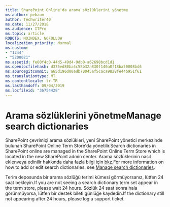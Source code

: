 ```yaml
---
title: SharePoint Online'da arama sözlüklerini yönetme
ms.author: pebaum
author: Techwriter40
ms.date: 11/27/2018
ms.audience: ITPro
ms.topic: article
ROBOTS: NOINDEX, NOFOLLOW
localization_priority: Normal
ms.custom:
- "1244"
- "5200021"
ms.assetid: fe00f4c0-44d5-49d4-9db0-a62698bcd1d1
ms.openlocfilehash: d375ed80ba4c58b32a830f140a8f18ba50008bd6
ms.sourcegitcommit: a65d196d00adb70045af5caca9828fe44b951f61
ms.translationtype: MT
ms.contentlocale: tr-TR
ms.lasthandoff: 09/04/2019
ms.locfileid: "36754428"
---
```

# <a name="manage-search-dictionaries"></a><span data-ttu-id="643f0-102">Arama sözlüklerini yönetme</span><span class="sxs-lookup"><span data-stu-id="643f0-102">Manage search dictionaries</span></span>

<span data-ttu-id="643f0-103">SharePoint çevrimiçi arama sözlükleri, yeni SharePoint yönetici merkezinde bulunan SharePoint Online Term Store'da yönetilir.</span><span class="sxs-lookup"><span data-stu-id="643f0-103">Search dictionaries in SharePoint online are managed in the SharePoint Online Term Store which is located in the new SharePoint admin center.</span></span> <span data-ttu-id="643f0-104">Arama sözlüklerinin nasıl eklenveya edinilir hakkında daha fazla bilgi için [bkz.](https://go.microsoft.com/fwlink/?linkid=2044669&amp;clcid=0x409)</span><span class="sxs-lookup"><span data-stu-id="643f0-104">For more information on how to add or edit search dictionaries, see [Manage search dictionaries](https://go.microsoft.com/fwlink/?linkid=2044669&amp;clcid=0x409).</span></span>
  
<span data-ttu-id="643f0-105">Terim deposunda bir arama sözlüğü terimi kümesi görmüyorsanız, lütfen 24 saat bekleyin.</span><span class="sxs-lookup"><span data-stu-id="643f0-105">If you are not seeing a search dictionary term set appear in the term store, please wait 24 hours.</span></span> <span data-ttu-id="643f0-106">Sözlük 24 saat sonra hala görünmüyorsa, lütfen bir destek bileti günlüğe kaydedin.</span><span class="sxs-lookup"><span data-stu-id="643f0-106">If the dictionary still not appearing after 24 hours, please log a support ticket.</span></span>
  